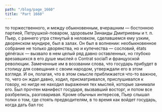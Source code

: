 ```yaml
---
path: "/blog/page_1660"
title: "Part 1660"
---
```


то торжественного, и между обыкновенным, вчерашним — бостонною партией, Петрушкой-поваром, здоровьем Зинаиды Дмитриевны и т. п.
Пьер, с раннего утра стянутый в неловком, сделавшемся ему узким, дворянском мундире, был в залах. Он был в волнении: необыкновенное собрание не только дворянства, но и купечества — сословий, états généraux — вызвало в нем целый ряд давно оставленных, но глубоко врезавшихся в его душе мыслей о Contrat social1 и французской революции. Замеченные им в воззвании слова, что государь прибудет в столицу для совещания с своим народом, утверждали его в этом взгляде. И он, полагая, что в этом смысле приближается что-то важное, то, чего он ждал давно, ходил, присматривался, прислушивался к говору, но нигде не находил выражения тех мыслей, которые занимали его.
Был прочтен манифест государя, вызвавший восторг, и потом все разбрелись, разговаривая. Кроме обычных интересов, Пьер слышал толки о том, где стоять предводителям, в то время как войдет государь, когда дать бал гос
